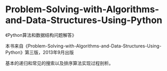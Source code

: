 # Problem-Solving-with-Algorithms-and-Data-Structures-Using-Python
《Python算法和数据结构问题解答》


本书来自《Problem-Solving-with-Algorithms-and-Data-Structures-Using-Python》第三版，2013年9月出版

基本的递归和常见的搜索以及排序算法实现过程剖析。
